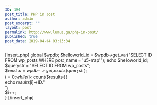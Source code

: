 ```yaml
---
ID: 194
post_title: PHP in post
author: admin
post_excerpt: ""
layout: post
permalink: http://www.lumus.ga/php-in-post/
published: true
post_date: 2019-04-04 03:15:34
---
```

[insert_php] 
global $wpdb;
$helloworld_id = $wpdb->get_var("SELECT ID FROM wp_posts WHERE post_name = 'u5-map'");
echo $helloworld_id;
$querystr = "SELECT ID FROM wp_posts";  
$results = $wpdb->get_results($querystr);  
$i=0;  
while ($i< count($results)){  
echo $results[$i]->ID."<br />";  
$i++;  
} 
[/insert_php]